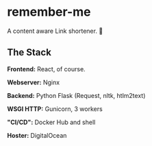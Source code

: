 # remember-me
A content aware Link shortener. 🎉 

## The Stack
**Frontend:** React, of course.

**Webserver:** Nginx

**Backend:** Python Flask (Request, nltk, htlm2text)

**WSGI HTTP:** Gunicorn, 3 workers 

**"CI/CD":** Docker Hub and shell

**Hoster:** DigitalOcean

